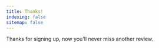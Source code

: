 ```yaml
---
title: Thanks!
indexing: false
sitemap: false
---
```


Thanks for signing up, now you'll never miss another review.
